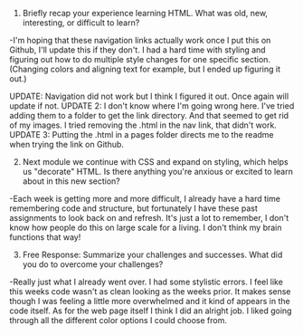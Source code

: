 1. Briefly recap your experience learning HTML. What was old, new, interesting, or difficult to learn?

-I'm hoping that these navigation links actually work once I put this on Github, I'll update this if they don't. I had a hard time with styling and figuring out how to do multiple style changes for one specific section. (Changing colors and aligning text for example, but I ended up figuring it out.)


UPDATE: Navigation did not work but I think I figured it out. Once again will update if not.
UPDATE 2: I don't know where I'm going wrong here. I've tried adding them to a folder to get the link directory. And that seemed to get rid of my images. I tried removing the .html in the nav link, that didn't work.
UPDATE 3: Putting the .html in a pages folder directs me to the readme when trying the link on Github.

2. Next module we continue with CSS and expand on styling, which helps us "decorate" HTML. Is there anything you're anxious or excited to learn about in this new section?

-Each week is getting more and more difficult, I already have a hard time remembering code and structure, but fortunately I have these past assignments to look back on and refresh. It's just a lot to remember, I don't know how people do this on large scale for a living. I don't think my brain functions that way!

3. Free Response: Summarize your challenges and successes. What did you do to overcome your challenges?

-Really just what I already went over. I had some stylistic errors. I feel like this weeks code wasn't as clean looking as the weeks prior. It makes sense though I was feeling a little more overwhelmed and it kind of appears in the code itself. As for the web page itself I think I did an alright job. I liked going through all the different color options I could choose from.
